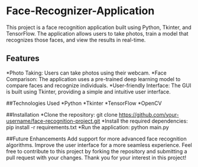 # Face-Recognizer-Application
This project is a face recognition application built using Python, Tkinter, and TensorFlow. The application allows users to take photos, train a model that recognizes those faces, and view the results in real-time.

## Features
*Photo Taking: Users can take photos using their webcam.
*Face Comparison: The application uses a pre-trained deep learning model to compare faces and recognize individuals.
*User-friendly Interface: The GUI is built using Tkinter, providing a simple and intuitive user interface.

##Technologies Used
*Python
*Tkinter
*TensorFlow
*OpenCV

##Installation
*Clone the repository: git clone https://github.com/your-username/face-recognition-project.git
*Install the required dependencies: pip install -r requirements.txt
*Run the application: python main.py

##Future Enhancements
  Add support for more advanced face recognition algorithms.
  Improve the user interface for a more seamless experience.
  Feel free to contribute to this project by forking the repository and submitting a pull request with your changes. Thank you for your interest in this project!


